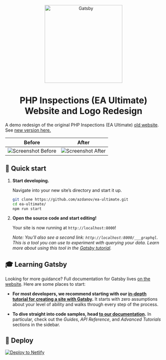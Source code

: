 <p align="center">
  <a href="https://plugins.jetbrains.com/plugin/10215-php-inspections-ea-ultimate-">
    <img alt="Gatsby" src="https://user-images.githubusercontent.com/6123841/56352581-374af400-61d8-11e9-94d0-014fc7127d5c.png" width="250" />
  </a>
</p>
<h1 align="center">
  PHP Inspections (EA Ultimate) Website and Logo Redesign
</h1>

A demo redesign of the original PHP Inspections (EA Ultimate) [old website](https://kalessil.github.io/php-inspections-ultimate.html). See [new version here.](https://awesome-jepsen-eff5a1.netlify.com/)

| Before | After  |
|:-:|:-:|
| ![Screenshot Before](https://user-images.githubusercontent.com/6123841/56352592-3ca83e80-61d8-11e9-9a46-d5fc72fafe58.png)  | ![Screenshot After](https://user-images.githubusercontent.com/6123841/56443577-fbaa4a00-62fd-11e9-8f24-e753ef3a1088.png)  |


## 🚀 Quick start

1.  **Start developing.**

    Navigate into your new site’s directory and start it up.

    ```sh
    git clone https://github.com/azdanov/ea-ultimate.git
    cd ea-ultimate/
    npm run start

    ```
2.  **Open the source code and start editing!**

    Your site is now running at `http://localhost:8000`!

    _Note: You'll also see a second link: _`http://localhost:8000/___graphql`_. This is a tool you can use to experiment with querying your data. Learn more about using this tool in the [Gatsby tutorial](https://www.gatsbyjs.org/tutorial/part-five/#introducing-graphiql)._

## 🎓 Learning Gatsby

Looking for more guidance? Full documentation for Gatsby lives [on the website](https://www.gatsbyjs.org/). Here are some places to start:

- **For most developers, we recommend starting with our [in-depth tutorial for creating a site with Gatsby](https://www.gatsbyjs.org/tutorial/).** It starts with zero assumptions about your level of ability and walks through every step of the process.

- **To dive straight into code samples, head [to our documentation](https://www.gatsbyjs.org/docs/).** In particular, check out the _Guides_, _API Reference_, and _Advanced Tutorials_ sections in the sidebar.

## 💫 Deploy

[![Deploy to Netlify](https://www.netlify.com/img/deploy/button.svg)](https://app.netlify.com/start/deploy?repository=https://github.com/gatsbyjs/gatsby-starter-default)
